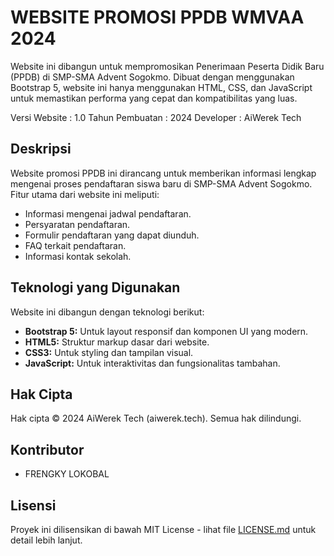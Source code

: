 # WEBSITE PROMOSI PPDB WMVAA 2024

Website ini dibangun untuk mempromosikan Penerimaan Peserta Didik Baru (PPDB) di SMP-SMA Advent Sogokmo. Dibuat dengan menggunakan Bootstrap 5, website ini hanya menggunakan HTML, CSS, dan JavaScript untuk memastikan performa yang cepat dan kompatibilitas yang luas.

Versi Website   : 1.0
Tahun Pembuatan : 2024
Developer       : AiWerek Tech

## Deskripsi

Website promosi PPDB ini dirancang untuk memberikan informasi lengkap mengenai proses pendaftaran siswa baru di SMP-SMA Advent Sogokmo. Fitur utama dari website ini meliputi:

- Informasi mengenai jadwal pendaftaran.
- Persyaratan pendaftaran.
- Formulir pendaftaran yang dapat diunduh.
- FAQ terkait pendaftaran.
- Informasi kontak sekolah.

## Teknologi yang Digunakan

Website ini dibangun dengan teknologi berikut:

- **Bootstrap 5:** Untuk layout responsif dan komponen UI yang modern.
- **HTML5:** Struktur markup dasar dari website.
- **CSS3:** Untuk styling dan tampilan visual.
- **JavaScript:** Untuk interaktivitas dan fungsionalitas tambahan.

## Hak Cipta

Hak cipta © 2024 AiWerek Tech (aiwerek.tech). Semua hak dilindungi.

## Kontributor

- FRENGKY LOKOBAL

## Lisensi

Proyek ini dilisensikan di bawah MIT License - lihat file [LICENSE.md](LICENSE.md) untuk detail lebih lanjut.

